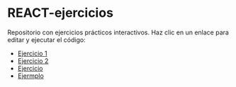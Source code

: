 # REACT-ejercicios

Repositorio con ejercicios prácticos interactivos. Haz clic en un enlace para editar y ejecutar el código:

- [Ejercicio 1](editor/ejercicio1.html)
- [Ejercicio 2](editor/ejercicio2.html)
- [Ejercicio](editor/ejercicio.html)
- [Ejermplo](editor/ejemplo.html)
